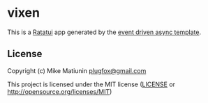 # vixen

This is a [Ratatui] app generated by the [event driven async template].

[Ratatui]: https://ratatui.rs
[event driven async template]: https://github.com/ratatui/templates/tree/main/event-driven-async

## License

Copyright (c) Mike Matiunin <plugfox@gmail.com>

This project is licensed under the MIT license ([LICENSE] or <http://opensource.org/licenses/MIT>)

[LICENSE]: ./LICENSE
